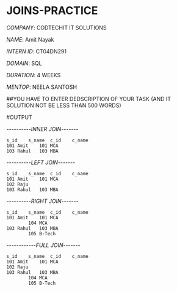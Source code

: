 # JOINS-PRACTICE
*COMPANY*:  CODTECHIT IT SOLUTIONS

*NAME*: Amit Nayak

*INTERN ID*: CT04DN291

*DOMAIN*: SQL

*DURATION*: 4 WEEKS

*MENTOP*: NEELA SANTOSH

##YOU HAVE TO ENTER DEDSCRIPTION OF YOUR TASK (AND IT SOLUTION NOT BE LESS THAN 500 WORDS)

#OUTPUT

----------*INNER JOIN*-------

	s_id	s_name	c_id	c_name
	101	Amit	101	MCA
	103	Rahul	103	MBA
 

 ----------*LEFT JOIN*-------
 
 	s_id	s_name	c_id	c_name
	101	Amit	101	MCA
	102	Raju		
	103	Rahul	103	MBA
 
 ----------*RIGHT JOIN*-------
 
 	s_id	s_name	c_id	c_name
	101	Amit	101	MCA
			104	MCA
	103	Rahul	103	MBA
			105	B-Tech
   
   ------------*FULL JOIN*-------
   
   	s_id	s_name	c_id	c_name
	101	Amit	101	MCA
	102	Raju		
	103	Rahul	103	MBA
			104	MCA
			105	B-Tech
	
